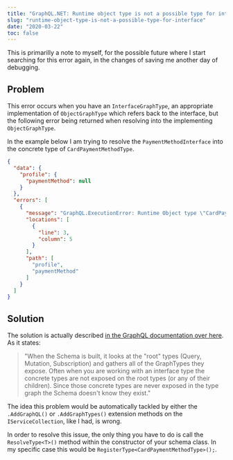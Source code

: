 ```yaml
---
title: "GraphQL.NET: Runtime object type is not a possible type for interface"
slug: "runtime-object-type-is-not-a-possible-type-for-interface"
date: "2020-03-22"
toc: false
---
```


This is primarilly a note to myself, for the possible future where I start searching for this error again, in the changes of saving me another day of debugging.

## Problem

This error occurs when you have an `InterfaceGraphType`, an appropriate implementation of `ObjectGraphType` which refers back to the interface, but the following error being returned when resolving into the implementing `ObjectGraphType`.


In the example below I am trying to resolve the `PaymentMethodInterface` into the concrete type of `CardPaymentMethodType`.

```json
{
  "data": {
    "profile": {
      "paymentMethod": null
    }
  },
  "errors": [
    {
      "message": "GraphQL.ExecutionError: Runtime Object type \"CardPaymentMethodType\" is not a possible type for \"PaymentMethodInterface\".\r\n   at GraphQL.Execution.ExecutionStrategy.ValidateNodeResult(ExecutionContext context, ExecutionNode node)\r\n   at GraphQL.Execution.ExecutionStrategy.ExecuteNodeAsync(ExecutionContext context, ExecutionNode node)",
      "locations": [
        {
          "line": 3,
          "column": 5
        }
      ],
      "path": [
        "profile",
        "paymentMethod"
      ]
    }
  ]
}
```

## Solution

The solution is actually described [in the GraphQL documentation over here](https://graphql-dotnet.github.io/docs/getting-started/interfaces#registertype). As it states:

> "When the Schema is built, it looks at the "root" types (Query, Mutation, Subscription) and gathers all of the GraphTypes they expose. Often when you are working with an interface type the concrete types are not exposed on the root types (or any of their children). Since those concrete types are never exposed in the type graph the Schema doesn't know they exist."

The idea this problem would be automatically tackled by either the `.AddGraphQL()` or `.AddGraphTypes()` extension methods on the `IServiceCollection`, like I had, is wrong.

In order to resolve this issue, the only thing you have to do is call the `ResolveType<T>()` method within the constructor of your schema class. In my specific case this would be `RegisterType<CardPaymentMethodType>();`.
